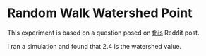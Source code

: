 # Random Walk Watershed Point

This experiment is based on a question posed on [this](https://www.reddit.com/r/mathriddles/comments/btoag5/a_random_walk_with_multiplication_finding_the/) Reddit post.

I ran a simulation and found that 2.4 is the watershed value. 

